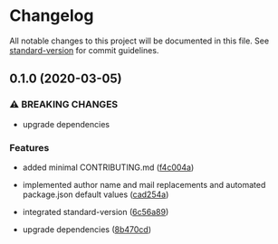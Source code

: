 # Changelog

All notable changes to this project will be documented in this file. See [standard-version](https://github.com/conventional-changelog/standard-version) for commit guidelines.

## 0.1.0 (2020-03-05)


### ⚠ BREAKING CHANGES

* upgrade dependencies

### Features

* added minimal CONTRIBUTING.md ([f4c004a](https://github.com/witneyjs/witney/commit/f4c004a71cc11f6530831de9995a407f6d32b7ac))
* implemented author name and mail replacements and automated package.json default values ([cad254a](https://github.com/witneyjs/witney/commit/cad254a2bc63bd0f68cc43b8217bd6f0218b89ce))
* integrated standard-version ([6c56a89](https://github.com/witneyjs/witney/commit/6c56a899ac6ddded6158b6bb924a2bf8c78da2b3))


* upgrade dependencies ([8b470cd](https://github.com/witneyjs/witney/commit/8b470cd6839a3b0ce77a64cb410369f2907857e5))
